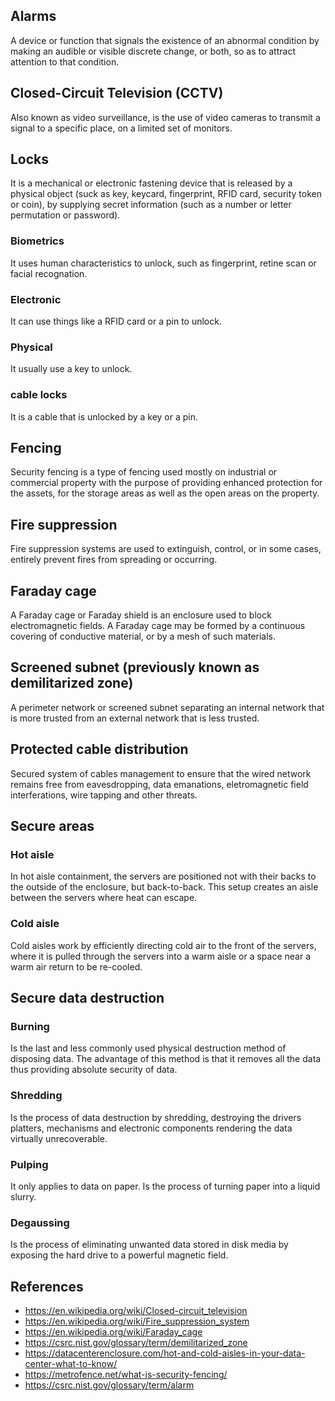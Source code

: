 ## Alarms
A device or function that signals the existence of an abnormal condition by making an audible or visible discrete change, or both, so as to attract attention to that condition.
## Closed-Circuit Television (CCTV)
Also known as video surveillance, is the use of video cameras to transmit a signal to a specific place, on a limited set of monitors.
## Locks
It is a mechanical or electronic fastening device that is released by a physical object (suck as key, keycard, fingerprint, RFID card, security token or coin), by supplying secret information (such as a number or letter permutation or password).
### Biometrics
It uses human characteristics to unlock, such as fingerprint, retine scan or facial recognation.
### Electronic
It can use things like a RFID card or a pin to unlock.
### Physical
It usually use a key to unlock.
### cable locks
It is a cable that is unlocked by a key or a pin.

## Fencing
Security fencing is a type of fencing used mostly on industrial or commercial property with the purpose of providing enhanced protection for the assets, for the storage areas as well as the open areas on the property.

## Fire suppression
Fire suppression systems are used to extinguish, control, or in some cases, entirely prevent fires from spreading or occurring.

## Faraday cage
A Faraday cage or Faraday shield is an enclosure used to block electromagnetic fields. A Faraday cage may be formed by a continuous covering of conductive material, or by a mesh of such materials.

## Screened subnet (previously known as demilitarized zone)
A perimeter network or screened subnet separating an internal network that is more trusted from an external network that is less trusted.

## Protected cable distribution
Secured system of cables management to ensure that the wired network remains free from eavesdropping, data emanations, eletromagnetic field interferations, wire tapping and other threats.

## Secure areas
### Hot aisle
In hot aisle containment, the servers are positioned not with their backs to the outside of the enclosure, but back-to-back. This setup creates an aisle between the servers where heat can escape.
### Cold aisle
Cold aisles work by efficiently directing cold air to the front of the servers, where it is pulled through the servers into a warm aisle or a space near a warm air return to be re-cooled.

## Secure data destruction
### Burning
Is the last and less commonly used physical destruction method of disposing data. The advantage of this method is that it removes all the data thus providing absolute security of data.
### Shredding
Is the process of data destruction by shredding, destroying the drivers platters, mechanisms and electronic components rendering the data virtually unrecoverable.
### Pulping
It only applies to data on paper. Is the process of turning paper into a liquid slurry.
### Degaussing
Is the process of eliminating unwanted data stored in disk media by exposing the hard drive to a powerful magnetic field.
## References
- https://en.wikipedia.org/wiki/Closed-circuit_television
- https://en.wikipedia.org/wiki/Fire_suppression_system
- https://en.wikipedia.org/wiki/Faraday_cage
- https://csrc.nist.gov/glossary/term/demilitarized_zone
- https://datacenterenclosure.com/hot-and-cold-aisles-in-your-data-center-what-to-know/
- https://metrofence.net/what-is-security-fencing/
- https://csrc.nist.gov/glossary/term/alarm
